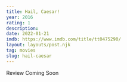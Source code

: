 ```yaml
---
title: Hail, Caesar!
year: 2016
rating: 1
description: 
date: 2022-01-21
imdb: https://www.imdb.com/title/tt0475290/
layout: layouts/post.njk
tag: movies
slug: hail-caesar
---
```


Review Coming Soon